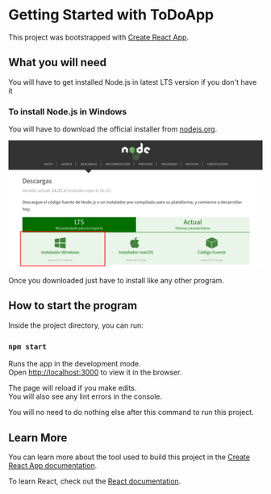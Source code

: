 # Getting Started with ToDoApp

This project was bootstrapped with [Create React App](https://github.com/facebook/create-react-app).

## What you will need

You will have to get installed Node.js in latest LTS version if you don't have it

### To install Node.js in Windows

You will have to download the official installer from [nodejs.org](https://nodejs.org/es/download/).

![](./doc/NodeJsWin.png)

Once you downloaded just have to install like any other program.

## How to start the program

Inside the project directory, you can run:

### `npm start`

Runs the app in the development mode.\
Open [http://localhost:3000](http://localhost:3000) to view it in the browser.

The page will reload if you make edits.\
You will also see any lint errors in the console.

You will no need to do nothing else after this command to run this project.

## Learn More

You can learn more about the tool used to build this project in the [Create React App documentation](https://facebook.github.io/create-react-app/docs/getting-started).

To learn React, check out the [React documentation](https://reactjs.org/).
